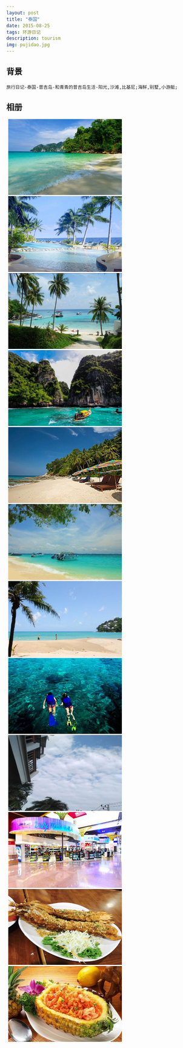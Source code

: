 ```yaml
---
layout: post
title: "泰国"
date: 2015-08-25 
tags: 环游日记
description: tourism
img: pujidao.jpg 
---   
```



## 背景

    旅行日记-泰国-普吉岛-和青青的普吉岛生活-阳光,沙滩,比基尼;海鲜,别墅,小游艇;
 
## 相册     

<img src="/images/posts/tourism/pujidao/1.jpg" alt="阳光，沙滩，小游艇" width="300" height="200" style="text-align:left;margin-left: 1%;display:inline;" />
<img src="/images/posts/tourism/pujidao/2.jpg" alt="阳光，沙滩，小游艇" width="300" height="200" style="text-align:left;margin-left: 1%;display:inline;" />
<img src="/images/posts/tourism/pujidao/3.jpg" alt="阳光，沙滩，小游艇" width="300" height="200" style="text-align:left;margin-left: 1%;display:inline;" />
<img src="/images/posts/tourism/pujidao/4.jpg" alt="阳光，沙滩，小游艇" width="300" height="200" style="text-align:left;margin-left: 1%;display:inline;" />
<img src="/images/posts/tourism/pujidao/5.jpg" alt="阳光，沙滩，小游艇" width="300" height="200" style="text-align:left;margin-left: 1%;display:inline;" />
<img src="/images/posts/tourism/pujidao/6.jpg" alt="阳光，沙滩，小游艇" width="300" height="200" style="text-align:left;margin-left: 1%;display:inline;" />
<img src="/images/posts/tourism/pujidao/7.jpg" alt="阳光，沙滩，小游艇" width="300" height="200" style="text-align:left;margin-left: 1%;display:inline;" />
<img src="/images/posts/tourism/pujidao/8.jpg" alt="阳光，沙滩，小游艇" width="300" height="200" style="text-align:left;margin-left: 1%;display:inline;" />
<img src="/images/posts/tourism/pujidao/9.jpg" alt="阳光，沙滩，小游艇" width="300" height="200" style="text-align:left;margin-left: 1%;display:inline;" />
<img src="/images/posts/tourism/pujidao/10.jpg" alt="阳光，沙滩，小游艇" width="300" height="200" style="text-align:left;margin-left: 1%;display:inline;" />
<img src="/images/posts/tourism/pujidao/11.jpg" alt="阳光，沙滩，小游艇" width="300" height="200" style="text-align:left;margin-left: 1%;display:inline;" />
<img src="/images/posts/tourism/pujidao/12.jpg" alt="阳光，沙滩，小游艇" width="300" height="200" style="text-align:left;margin-left: 1%;display:inline;" />

      

